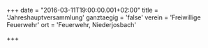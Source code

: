 +++
date = "2016-03-11T19:00:00.001+02:00"
title = 'Jahreshauptversammlung'
ganztaegig = 'false'
verein = 'Freiwillige Feuerwehr'
ort = 'Feuerwehr, Niederjosbach'

+++

      